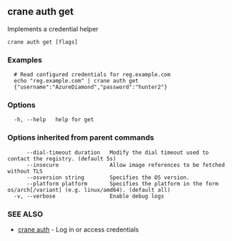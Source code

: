 ## crane auth get

Implements a credential helper

```
crane auth get [flags]
```

### Examples

```
  # Read configured credentials for reg.example.com
  echo "reg.example.com" | crane auth get
  {"username":"AzureDiamond","password":"hunter2"}
```

### Options

```
  -h, --help   help for get
```

### Options inherited from parent commands

```
      --dial-timeout duration   Modify the dial timeout used to contact the registry. (default 5s)
      --insecure                Allow image references to be fetched without TLS
      --osversion string        Specifies the OS version.
      --platform platform       Specifies the platform in the form os/arch[/variant] (e.g. linux/amd64). (default all)
  -v, --verbose                 Enable debug logs
```

### SEE ALSO

* [crane auth](crane_auth.md)	 - Log in or access credentials

